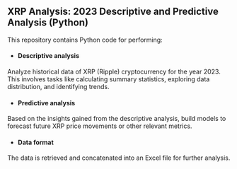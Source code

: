 ## XRP Analysis: 2023 Descriptive and Predictive Analysis (Python)
This repository contains Python code for performing:

- #### Descriptive analysis 
Analyze historical data of XRP (Ripple) cryptocurrency for the year 2023. This involves tasks like calculating summary statistics, exploring data distribution, and identifying trends.
- #### Predictive analysis
Based on the insights gained from the descriptive analysis, build models to forecast future XRP price movements or other relevant metrics.
- #### Data format
The data is retrieved and concatenated into an Excel file for further analysis.
